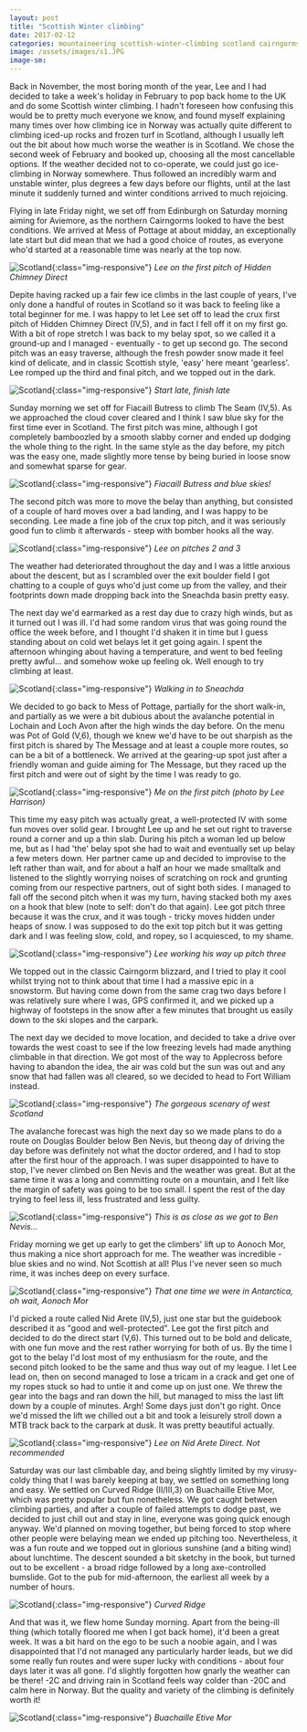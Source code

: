 ```yaml
---
layout: post
title: "Scottish Winter climbing"
date: 2017-02-12
categories: mountaineering scottish-winter-climbing scotland cairngorms glen-coe aonoch-mor
image: /assets/images/s1.JPG
image-sm:
---
```


Back in November, the most boring month of the year, Lee and I had decided to take a week's holiday in February to pop back home to the UK and do some Scottish winter climbing. I hadn't foreseen how confusing this would be to pretty much everyone we know, and found myself explaining many times over how climbing ice in Norway was actually quite different to climbing iced-up rocks and frozen turf in Scotland, although I usually left out the bit about how much worse the weather is in Scotland. We chose the second week of February and booked up, choosing all the most cancellable options. If the weather decided not to co-operate, we could just go ice-climbing in Norway somewhere. Thus followed an incredibly warm and unstable winter, plus degrees a few days before our flights, until at the last minute it suddenly turned and winter conditions arrived to much rejoicing.

Flying in late Friday night, we set off from Edinburgh on Saturday morning aiming for Aviemore, as the northern Cairngorms looked to have the best conditions. We arrived at Mess of Pottage at about midday, an exceptionally late start but did mean that we had a good choice of routes, as everyone who'd started at a reasonable time was nearly at the top now.

![Scotland](/assets/images/scotland17/s2.JPG){:class="img-responsive"}
*Lee on the first pitch of Hidden Chimney Direct*

Depite having racked up a fair few ice climbs in the last couple of years, I've only done a handful of routes in Scotland so it was back to feeling like a total beginner for me. I was happy to let Lee set off to lead the crux first pitch of Hidden Chimney Direct (IV,5), and in fact I fell off it on my first go. With a bit of rope stretch I was back to my belay spot, so we called it a ground-up and I managed - eventually - to get up second go. The second pitch was an easy traverse, although the fresh powder snow made it feel kind of delicate, and in classic Scottish style, 'easy' here meant 'gearless'. Lee romped up the third and final pitch, and we topped out in the dark.

![Scotland](/assets/images/scotland17/s4.JPG){:class="img-responsive"}
*Start late, finish late*

Sunday morning we set off for Fiacaill Butress to climb The Seam (IV,5). As we approached the cloud cover cleared and I think I saw blue sky for the first time ever in Scotland. The first pitch was mine, although I got completely bamboozled by a smooth slabby corner and ended up dodging the whole thing to the right. In the same style as the day before, my pitch was the easy one, made slightly more tense by being buried in loose snow and somewhat sparse for gear.

![Scotland](/assets/images/scotland17/s6.JPG){:class="img-responsive"}
*Fiacaill Butress and blue skies!*

The second pitch was more to move the belay than anything, but consisted of a couple of hard moves over a bad landing, and I was happy to be seconding. Lee made a fine job of the crux top pitch, and it was seriously good fun to climb it afterwards - steep with bomber hooks all the way.

![Scotland](/assets/images/scotland17/s7.JPG){:class="img-responsive"}
*Lee on pitches 2 and 3*

The weather had deteriorated throughout the day and I was a little anxious about the descent, but as I scrambled over the exit boulder field I got chatting to a couple of guys who'd just come up from the valley, and their footprints down made dropping back into the Sneachda basin pretty easy.

The next day we'd earmarked as a rest day due to crazy high winds, but as it turned out I was ill. I'd had some random virus that was going round the office the week before, and I thought I'd shaken it in time but I guess standing about on cold wet belays let it get going again. I spent the afternoon whinging about having a temperature, and went to bed feeling pretty awful... and somehow woke up feeling ok. Well enough to try climbing at least.

![Scotland](/assets/images/scotland17/s5.JPG){:class="img-responsive"}
*Walking in to Sneachda*

We decided to go back to Mess of Pottage, partially for the short walk-in, and partially as we were a bit dubious about the avalanche potential in Lochain and Loch Avon after the high winds the day before. On the menu was Pot of Gold (V,6), though we knew we'd have to be out sharpish as the first pitch is shared by The Message and at least a couple more routes, so can be a bit of a bottleneck. We arrived at the gearing-up spot just after a friendly woman and guide aiming for The Message, but they raced up the first pitch and were out of sight by the time I was ready to go.

![Scotland](/assets/images/scotland17/s0.JPG){:class="img-responsive"}
*Me on the first pitch (photo by Lee Harrison)*

This time my easy pitch was actually great, a well-protected IV with some fun moves over solid gear. I brought Lee up and he set out right to traverse round a corner and up a thin slab. During his pitch a woman led up below me, but as I had 'the' belay spot she had to wait and eventually set up belay a few meters down. Her partner came up and decided to improvise to the left rather than wait, and for about a half an hour we made smalltalk and listened to the slightly worrying noises of scratching on rock and grunting coming from our respective partners, out of sight both sides. I managed to fall off the second pitch when it was my turn, having stacked both my axes on a hook that blew (note to self: don't do that again). Lee got pitch three because it was the crux, and it was tough - tricky moves hidden under heaps of snow. I was supposed to do the exit top pitch but it was getting dark and I was feeling slow, cold, and ropey, so I acquiesced, to my shame.

![Scotland](/assets/images/scotland17/s9.JPG){:class="img-responsive"}
*Lee working his way up pitch three*

We topped out in the classic Cairngorm blizzard, and I tried to play it cool whilst trying not to think about that time I had a massive epic in a snowstorm. But having come down from the same crag two days before I was relatively sure where I was, GPS confirmed it, and we picked up a highway of footsteps in the snow after a few minutes that brought us easily down to the ski slopes and the carpark.

The next day we decided to move location, and decided to take a drive over towards the west coast to see if the low freezing levels had made anything climbable in that direction. We got most of the way to Applecross before having to abandon the idea, the air was cold but the sun was out and any snow that had fallen was all cleared, so we decided to head to Fort William instead.

![Scotland](/assets/images/scotland17/s10.JPG){:class="img-responsive"}
*The gorgeous scenary of west Scotland*

The avalanche forecast was high the next day so we made plans to do a route on Douglas Boulder below Ben Nevis, but theong day of driving the day before was definitely not what the doctor ordered, and I had to stop after the first hour of the approach. I was super disappointed to have to stop, I've never climbed on Ben Nevis and the weather was great. But at the same time it was a long and committing route on a mountain, and I felt like the margin of safety was going to be too small. I spent the rest of the day trying to feel less ill, less frustrated and less guilty.

![Scotland](/assets/images/scotland17/s11.JPG){:class="img-responsive"}
*This is as close as we got to Ben Nevis...*

Friday morning we get up early to get the climbers' lift up to Aonoch Mor, thus making a nice short approach for me. The weather was incredible - blue skies and no wind. Not Scottish at all! Plus I've never seen so much rime, it was inches deep on every surface.

![Scotland](/assets/images/scotland17/s12.JPG){:class="img-responsive"}
*That one time we were in Antarctica, oh wait, Aonoch Mor*

 I'd picked a route called Nid Arete (IV,5), just one star but the guidebook described it as "good and well-protected". Lee got the first pitch and decided to do the direct start (V,6). This turned out to be bold and delicate, with one fun move and the rest rather worrying for both of us. By the time I got to the belay I'd lost most of my enthusiasm for the route, and the second pitch looked to be the same and thus way out of my league. I let Lee lead on, then on second managed to lose a tricam in a crack and get one of my ropes stuck so had to untie it and come up on just one. We threw the gear into the bags and ran down the hill, but managed to miss the last lift down by a couple of minutes. Argh! Some days just don't go right. Once we'd missed the lift we chilled out a bit and took a leisurely stroll down a MTB track back to the carpark at dusk. It was pretty beautiful actually.

![Scotland](/assets/images/scotland17/s13.JPG){:class="img-responsive"}
*Lee on Nid Arete Direct. Not recommended*

Saturday was our last climbable day, and being slightly limited by my virusy-coldy thing that I was barely keeping at bay, we settled on something long and easy. We settled on Curved Ridge (II/III,3) on Buachaille Etive Mor, which was pretty popular but fun nonetheless. We got caught between climbing parties, and after a couple of failed attempts to dodge past, we decided to just chill out and stay in line, everyone was going quick enough anyway. We'd planned on moving together, but being forced to stop where other people were belaying mean we ended up pitching too. Nevertheless, it was a fun route and we topped out in glorious sunshine (and a biting wind) about lunchtime. The descent sounded a bit sketchy in the book, but turned out to be excellent - a broad ridge followed by a long axe-controlled bumslide. Got to the pub for mid-afternoon, the earliest all week by a number of hours.

![Scotland](/assets/images/scotland17/s15.JPG){:class="img-responsive"}
*Curved Ridge*

And that was it, we flew home Sunday morning. Apart from the being-ill thing (which totally floored me when I got back home), it'd been a great week. It was a bit hard on the ego to be such a noobie again, and I was disappointed that I'd not managed any particularly harder leads, but we did some really fun routes and were super lucky with conditions - about four days later it was all gone. I'd slightly forgotten how gnarly the weather can be there! -2C and driving rain in Scotland feels way colder than -20C and calm here in Norway. But the quality and variety of the climbing is definitely worth it!

![Scotland](/assets/images/scotland17/s16.JPG){:class="img-responsive"}
*Buachaille Etive Mor*

